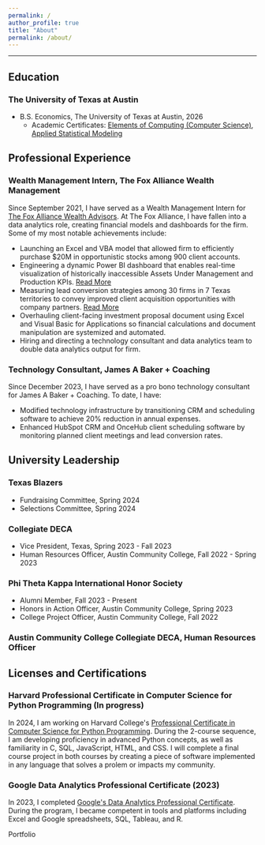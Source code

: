 ```yaml
---
permalink: /
author_profile: true
title: "About"
permalink: /about/
---
```

------

<style>
  blockquote {
    padding: 10px;
    background-color: #f0f0f0;
    border-left: 5px solid #31708f;
    margin: 20px 0;
  }
</style>

## Education

### The University of Texas at Austin
- B.S. Economics, The University of Texas at Austin, 2026
  - Academic Certificates: [Elements of Computing (Computer Science)](https://www.cs.utexas.edu/undergraduate-program/academics/elements-computing), [Applied Statistical Modeling](https://stat.utexas.edu/academics/certificate-applied-statistical-modeling)

## Professional Experience

### Wealth Management Intern, The Fox Alliance Wealth Management

Since September 2021, I have served as a Wealth Management Intern for [The Fox Alliance Wealth Advisors](https://www.foxalliancewealth.com/). At The Fox Alliance, I have fallen into a data analytics role, creating financial models and dashboards for the firm. Some of my most notable achievements include:

- Launching an Excel and VBA model that allowed firm to efficiently purchase $20M in opportunistic stocks among 900 client accounts.
- Engineering a dynamic Power BI dashboard that enables real-time visualization of historically inaccessible Assets Under Management and Production KPIs. [Read More](https://chamberlainlondon.github.io/portfolio/portfolio-2/)
- Measuring lead conversion strategies among 30 firms in 7 Texas territories to convey improved client acquisition opportunities with company partners. [Read More](https://chamberlainlondon.github.io/portfolio/portfolio-1/)
- Overhauling client-facing investment proposal document using Excel and Visual Basic for Applications so financial calculations and document manipulation are systemized and automated.
- Hiring and directing a technology consultant and data analytics team to double data analytics output for firm.

### Technology Consultant, James A Baker + Coaching

Since December 2023, I have served as a pro bono technology consultant for James A Baker + Coaching. To date, I have:

- Modified technology infrastructure by transitioning CRM and scheduling software to achieve 20% reduction in annual expenses.
- Enhanced HubSpot CRM and OnceHub client scheduling software by monitoring planned client meetings and lead conversion rates.

## University Leadership

### Texas Blazers

- Fundraising Committee, Spring 2024
- Selections Committee, Spring 2024

### Collegiate DECA

- Vice President, Texas, Spring 2023 - Fall 2023
- Human Resources Officer, Austin Community College, Fall 2022 - Spring 2023

### Phi Theta Kappa International Honor Society

- Alumni Member, Fall 2023 - Present
- Honors in Action Officer, Austin Community College, Spring 2023
- College Project Officer, Austin Community College, Fall 2022

### Austin Community College Collegiate DECA, Human Resources Officer

## Licenses and Certifications

### Harvard Professional Certificate in Computer Science for Python Programming (In progress)

In 2024, I am working on Harvard College's [Professional Certificate in Computer Science for Python Programming](https://www.harvardonline.harvard.edu/course/professional-certificate-computer-science-python-programming). During the 2-course sequence, I am developing proficiency in advanced Python concepts, as well as familiarity in C, SQL, JavaScript, HTML, and CSS. I will complete a final course project in both courses by creating a piece of software implemented in any language that solves a prolem or impacts my community.

### Google Data Analytics Professional Certificate (2023)

In 2023, I completed [Google's Data Analytics Professional Certificate](https://www.credly.com/badges/f57c583b-6caa-4b88-8111-3ab16a6be2ea/linked_in_profile). During the program, I became competent in tools and platforms including Excel and Google spreadsheets, SQL, Tableau, and R. 

<div style="text-align:left;">
    <a href="/portfolio/" class="btn" style="text-decoration: none;">Portfolio</a>
</div>
